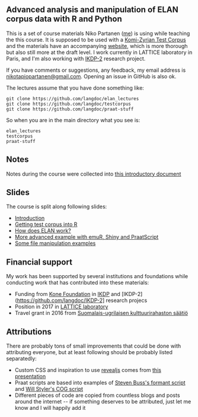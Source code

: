 ## Advanced analysis and manipulation of ELAN corpus data with R and Python

This is a set of course materials Niko Partanen ([me](https://github.com/nikopartanen)) is using while teaching the this course. It is supposed to be used with a [Komi-Zyrian Test Corpus](https://github.com/langdoc/kpv-test-corpus) and the materials have an accompanying [website](https://nikopartanen.github.io/adv_elan_draft/), which is more thorough but also still more at the draft level. I work currently in LATTICE laboratory in Paris, and I'm also working with [IKDP-2](https://github.com/langdoc/IKDP-2) research project.

If you have comments or suggestions, any feedback, my email address is nikotapiopartanen@gmail.com. Opening an issue in GitHub is also ok.

The lectures assume that you have done something like:

    git clone https://github.com/langdoc/elan_lectures
    git clone https://github.com/langdoc/testcorpus
    git clone https://github.com/langdoc/praat-stuff

So when you are in the main directory what you see is:

    elan_lectures
    testcorpus
    praat-stuff

## Notes

Notes during the course were collected into [this introductory document](https://langdoc.github.io/elan_lectures)

## Slides

The course is split along following slides:

- [Introduction](https://langdoc.github.io/elan_lectures/lecture-1)
- [Getting test corpus into R](https://langdoc.github.io/elan_lectures/lecture-2)
- [How does ELAN work?](https://langdoc.github.io/elan_lectures/lecture-3)
- [More advanced example with emuR, Shiny and PraatScript](https://langdoc.github.io/elan_lectures/lecture-4)
- [Some file manipulation examples](https://langdoc.github.io/elan_lectures/lecture-5)

## Financial support

My work has been supported by several institutions and foundations while conducting work that has contributed into these materials:

- Funding from [Kone Foundation](https://koneensaatio.fi/) in [IKDP](https://github.com/langdoc/IKDP) and [IKDP-2](https://github.com/langdoc/IKDP-2] research projecs
- Position in 2017 in [LATTICE laboratory](http://www.lattice.cnrs.fr/)
- Travel grant in 2016 from [Suomalais-ugrilaisen kulttuurirahaston säätiö](http://www.sukrs.fi/)

## Attributions

There are probably tons of small improvements that could be done with attributing everyone, but at least following should be probably listed separatedly:

- Custom CSS and inspiration to use [revealjs](https://github.com/rstudio/revealjs) comes from [this presentation](https://github.com/evelinag/tabs-spaces-talk)
- Praat scripts are based into examples of [Steven Buss's formant script](https://github.com/sbuss/get-formants-for-vowels) and [Will Styler's COG script](https://github.com/stylerw/styler_praat_scripts/blob/master/peak_spectral_COG.praat)
- Different pieces of code are copied from countless blogs and posts around the internet -- if something deserves to be attributed, just let me know and I will happily add it

